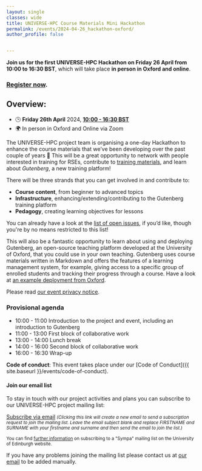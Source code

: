 ```yaml
---
layout: single
classes: wide
title: UNIVERSE-HPC Course Materials Mini Hackathon
permalink: /events/2024-04-26_hackathon-oxford/
author_profile: false


---
```


**Join us for the first UNIVERSE-HPC Hackathon on Friday 26 April from 10:00 to 16:30 BST**, which will take place **in person in Oxford and online**.

### [Register now](https://forms.office.com/e/igH1Dtc0uk).

## Overview:

- 🕒 **Friday 26th April** 2024, **[10:00 - 16:30 BST](https://www.timeanddate.com/worldclock/fixedtime.html?msg=UNIVERSE-HPC+Course+Materials+Mini+Hackathon&iso=20240426T10&p1=1233&ah=6&am=30)**
- 🌍 In person in Oxford and Online via Zoom

The UNIVERSE-HPC project team is organising a one-day Hackathon to enhance the course materials that we’ve been developing over the past couple of years 🎉 This will be a great opportunity to network with people interested in training for RSEs, contribute to [training materials](https://train.oxrse.uk/material), and learn about *Gutenberg*, a new training platform!

There will be three strands that you can get involved in and contribute to:

- **Course content**, from beginner to advanced topics
- **Infrastructure**, enhancing/extending/contributing to the Gutenberg training platform
- **Pedagogy**, creating learning objectives for lessons

You can already have a look at the [list of open issues](https://github.com/UNIVERSE-HPC/course-material/issues), if you’d like, though you're by no means restricted to this list!

This will also be a fantastic opportunity to learn about using and deploying Gutenberg, an open-source teaching platform developed at the University of Oxford, that you could use in your own teaching. Gutenberg uses course materials written in Markdown and offers the features of a learning management system, for example, giving access to a specific group of enrolled students and tracking their progress through a course. Have a look at [an example deployment from Oxford](https://train.oxrse.uk/material).

Please read [our event privacy notice](https://www.imperial.ac.uk/media/imperial-college/administration-and-support-services/secretariat/public/ICL---Events-privacy-notice---10-October-2018.pdf).

### Provisional agenda

- 10:00 - 11:00 Introduction to the project and event, including an introduction to Gutenberg
- 11:00 - 13:00 First block of collaborative work
- 13:00 - 14:00 Lunch break
- 14:00 - 16:00 Second block of collaborative work
- 16:00 - 16:30 Wrap-up

**Code of conduct**: This event takes place under our [Code of Conduct]({{ site.baseurl }}/events/code-of-conduct).

#### Join our email list

To stay in touch with our project activities and plans you can subscribe to our
UNIVERSE-HPC project mailing list:

<a
href="mailto:sympa@mlist.is.ed.ac.uk?body=SUBSCRIBE%20universe-hpc%20FIRSTNAME%20SURNAME%20%0A%0AQUIT%0A%0A">Subscribe
via email</a> <small>_(Clicking this link will create a new email to send a
subscription request to join the mailing list. Leave the email subject blank
and replace FIRSTNAME and SURNAME with your firstname and surname and then send
the email to join the list.)_</small>

<small>You can find [further
information](https://www.ed.ac.uk/information-services/computing/comms-and-collab/email/lists/sympa/subscribe)
on subscribing to a "Sympa" mailing list on the University of Edinburgh
website.</small>

If you have any problems joining the mailing list please contact us at
[our email](mailto:s.sukhiani@epcc.ed.ac.uk) to be added manually.
